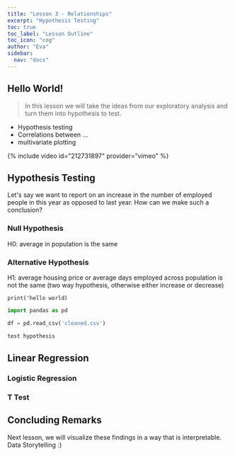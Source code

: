 ```yaml
---
title: "Lesson 3 - Relationships"
excerpt: "Hypothesis Testing"
toc: true
toc_label: "Lesson Outline"
toc_icon: "cog"
author: "Eva"
sidebar:
  nav: "docs"
---
```



## Hello World!

> In this lesson we will take the ideas from our exploratory analysis and turn them into hypothesis to test.

* Hypothesis testing
* Correlations between ...
* multivariate plotting

{% include video id="212731897" provider="vimeo" %}

## Hypothesis Testing
Let's say we want to report on an increase in the number of employed people in this year as opposed to last year. How can we make such a conclusion?

### Null Hypothesis

H0: average in population is the same

### Alternative Hypothesis

H1: average housing price or average days employed across population is not the same (two way hypothesis, otherwise either increase or decrease)

`print('hello world)`

```python
import pandas as pd

df = pd.read_csv('cleaned.csv')

test hypothesis
```

## Linear Regression
### Logistic Regression
### T Test

## Concluding Remarks
Next lesson, we will visualize these findings in a way that is interpretable. Data Storytelling :)
